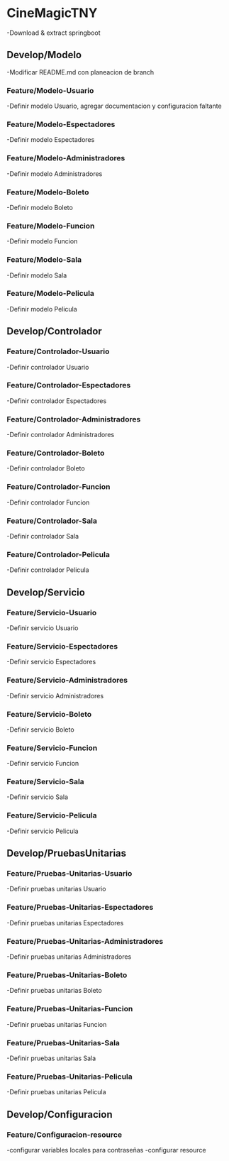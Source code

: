 # CineMagicTNY
-Download & extract springboot
## Develop/Modelo
-Modificar README.md con planeacion de branch
### Feature/Modelo-Usuario
-Definir modelo Usuario, agregar documentacion y configuracion faltante
### Feature/Modelo-Espectadores
-Definir modelo Espectadores
### Feature/Modelo-Administradores
-Definir modelo Administradores
### Feature/Modelo-Boleto
-Definir modelo Boleto
### Feature/Modelo-Funcion
-Definir modelo Funcion
### Feature/Modelo-Sala
-Definir modelo Sala
### Feature/Modelo-Pelicula
-Definir modelo Pelicula

## Develop/Controlador
### Feature/Controlador-Usuario
-Definir controlador Usuario
### Feature/Controlador-Espectadores
-Definir controlador Espectadores
### Feature/Controlador-Administradores
-Definir controlador Administradores
### Feature/Controlador-Boleto
-Definir controlador Boleto
### Feature/Controlador-Funcion
-Definir controlador Funcion
### Feature/Controlador-Sala
-Definir controlador Sala
### Feature/Controlador-Pelicula
-Definir controlador Pelicula

## Develop/Servicio
### Feature/Servicio-Usuario
-Definir servicio Usuario
### Feature/Servicio-Espectadores
-Definir servicio Espectadores
### Feature/Servicio-Administradores
-Definir servicio Administradores
### Feature/Servicio-Boleto
-Definir servicio Boleto
### Feature/Servicio-Funcion
-Definir servicio Funcion
### Feature/Servicio-Sala
-Definir servicio Sala
### Feature/Servicio-Pelicula
-Definir servicio Pelicula

## Develop/PruebasUnitarias
### Feature/Pruebas-Unitarias-Usuario
-Definir pruebas unitarias Usuario
### Feature/Pruebas-Unitarias-Espectadores
-Definir pruebas unitarias Espectadores
### Feature/Pruebas-Unitarias-Administradores
-Definir pruebas unitarias Administradores
### Feature/Pruebas-Unitarias-Boleto
-Definir pruebas unitarias Boleto
### Feature/Pruebas-Unitarias-Funcion
-Definir pruebas unitarias Funcion
### Feature/Pruebas-Unitarias-Sala
-Definir pruebas unitarias Sala
### Feature/Pruebas-Unitarias-Pelicula
-Definir pruebas unitarias Pelicula

## Develop/Configuracion
### Feature/Configuracion-resource
-configurar variables locales para contraseñas
-configurar resource
